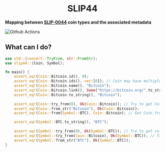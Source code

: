 # <h1 align="center"> SLIP44 </h1>

**Mapping between [SLIP-0044](https://github.com/satoshilabs/slips/blob/master/slip-0044.md) coin types and the associated metadata**

![Github Actions](https://github.com/shekhirin/slip44/workflows/Tests/badge.svg)

## What can I do?

```rust
use std::{convert::TryFrom, str::FromStr};
use slip44::{Coin, Symbol};

fn main() {
    assert_eq!(Coin::Bitcoin.id(), 0);
    assert_eq!(Coin::Bitcoin.ids(), vec![0]); // Coin may have multiple IDs (e.g. Credits)
    assert_eq!(Coin::Bitcoin.name(), "Bitcoin");
    assert_eq!(Coin::Bitcoin.link(), Some("https://bitcoin.org/".to_string()));
    assert_eq!(Coin::Bitcoin.to_string(), "Bitcoin");
    
    assert_eq!(Coin::try_from(0), Ok(Coin::Bitcoin)); // Try to get Coin from its ID
    assert_eq!(Coin::from_str("Bitcoin"), Ok(Coin::Bitcoin));
    assert_eq!(Coin::from(Symbol::BTC), Coin::Bitcoin); // Get Coin from its Symbol (can't fail, all symbols have associated coins)

    assert_eq!(Symbol::BTC.to_string(), "BTC");
    
    assert_eq!(Symbol::try_from(0), Ok(Symbol::BTC)); // Try to get coin Symbol from its ID
    assert_eq!(Symbol::try_from(Coin::Bitcoin), Ok(Symbol::BTC)); // Try to convert Coin to Symbol (can fail if no Symbol for Coin is specified)
    assert_eq!(Symbol::from_str("BTC"), Ok(Symbol::BTC));
}

```
